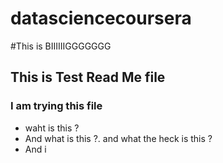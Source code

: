datasciencecoursera
===================
#This is BIIIIIIGGGGGGG
## This is Test Read Me file
### I am trying this file
* waht is this ?
* And what is this ?. and what the heck is this ?
* And i 
